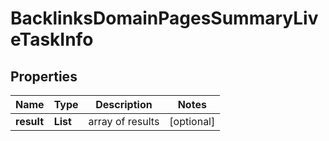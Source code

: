 # BacklinksDomainPagesSummaryLiveTaskInfo


## Properties

| Name | Type | Description | Notes |
|------------ | ------------- | ------------- | -------------|
**result** | **List<BacklinksDomainPagesSummaryLiveResultInfo>** | array of results |[optional]|